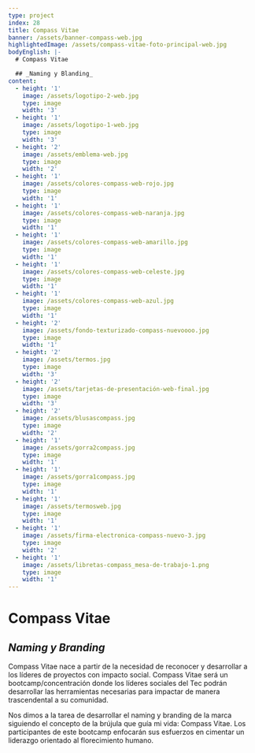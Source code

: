 ```yaml
---
type: project
index: 28
title: Compass Vitae
banner: /assets/banner-compass-web.jpg
highlightedImage: /assets/compass-vitae-foto-principal-web.jpg
bodyEnglish: |-
  # Compass Vitae

  ## _Naming y Blanding_
content:
  - height: '1'
    image: /assets/logotipo-2-web.jpg
    type: image
    width: '3'
  - height: '1'
    image: /assets/logotipo-1-web.jpg
    type: image
    width: '3'
  - height: '2'
    image: /assets/emblema-web.jpg
    type: image
    width: '2'
  - height: '1'
    image: /assets/colores-compass-web-rojo.jpg
    type: image
    width: '1'
  - height: '1'
    image: /assets/colores-compass-web-naranja.jpg
    type: image
    width: '1'
  - height: '1'
    image: /assets/colores-compass-web-amarillo.jpg
    type: image
    width: '1'
  - height: '1'
    image: /assets/colores-compass-web-celeste.jpg
    type: image
    width: '1'
  - height: '1'
    image: /assets/colores-compass-web-azul.jpg
    type: image
    width: '1'
  - height: '2'
    image: /assets/fondo-texturizado-compass-nuevoooo.jpg
    type: image
    width: '1'
  - height: '2'
    image: /assets/termos.jpg
    type: image
    width: '3'
  - height: '2'
    image: /assets/tarjetas-de-presentación-web-final.jpg
    type: image
    width: '3'
  - height: '2'
    image: /assets/blusascompass.jpg
    type: image
    width: '2'
  - height: '1'
    image: /assets/gorra2compass.jpg
    type: image
    width: '1'
  - height: '1'
    image: /assets/gorra1compass.jpg
    type: image
    width: '1'
  - height: '1'
    image: /assets/termosweb.jpg
    type: image
    width: '1'
  - height: '1'
    image: /assets/firma-electronica-compass-nuevo-3.jpg
    type: image
    width: '2'
  - height: '1'
    image: /assets/libretas-compass_mesa-de-trabajo-1.png
    type: image
    width: '1'
---
```

# Compass Vitae

## _**Naming y Branding**_

Compass Vitae nace a partir de la necesidad de reconocer y desarrollar a los líderes de proyectos con impacto social. Compass Vitae será un bootcamp/concentración donde los líderes sociales del Tec podrán desarrollar las herramientas necesarias para impactar de manera trascendental a su comunidad. 

Nos dimos a la tarea de desarrollar el naming y branding de la marca siguiendo el concepto de la brújula que guía mi vida: Compass Vitae. Los participantes de este bootcamp enfocarán sus esfuerzos en cimentar un liderazgo orientado al florecimiento humano.
